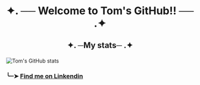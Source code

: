 #   <p align="center">✦. ── Welcome to Tom's GitHub!! ── .✦</p>
##  <p align="center">✦. ─My stats─ .✦</p>

![Tom's GitHub stats](https://github-readme-stats.vercel.app/api?username=tomasviana16&show_icons=true&theme=dark&show_icons=true)

### ╰┈➤ [Find me on Linkendin  	](https://linkedin.com/in/tomás-viana-9069a0357)
           
          
          
